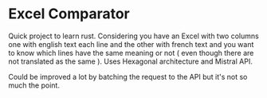 # Excel Comparator

Quick project to learn rust. 
Considering you have an Excel with two columns one with english text each line and the other with french text and you want to know which lines have the same meaning or not ( even though there are not translated as the same ).
Uses Hexagonal architecture and Mistral API.

Could be improved a lot by batching the request to the API but it's not so much the point.
